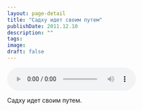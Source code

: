 ```yaml
---
layout: page-detail
title: "Садху идет своим путем"
publishDate: 2011.12.10
description: ""
tags:
image:
draft: false
---
```


<audio title="2011.12.10 - Садху идет своим путем.mp3" src="/upload/iblock/087/08727fb9c55e7939040ac5dcdcbecb78.mp3" controls=""></audio>

 Садху идет своим путем.  

  
